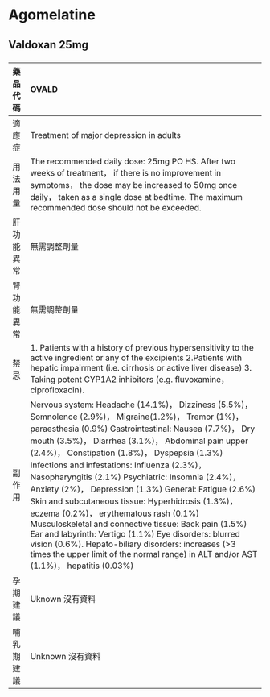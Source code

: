 # Agomelatine

## Valdoxan 25mg

##### 

| 藥品代碼   | OVALD                                                                                                                                                                                                                                                                                                                                                                                                                                                                                                                                                                                                                                                                                                                                                                                                 |
|:-----------|:------------------------------------------------------------------------------------------------------------------------------------------------------------------------------------------------------------------------------------------------------------------------------------------------------------------------------------------------------------------------------------------------------------------------------------------------------------------------------------------------------------------------------------------------------------------------------------------------------------------------------------------------------------------------------------------------------------------------------------------------------------------------------------------------------|
| 適應症     | Treatment of major depression in adults                                                                                                                                                                                                                                                                                                                                                                                                                                                                                                                                                                                                                                                                                                                                                               |
| 用法用量   | The recommended daily dose: 25mg PO HS. After two weeks of treatment， if there is no improvement in symptoms， the dose may be increased to 50mg once daily， taken as a single dose at bedtime. The maximum recommended dose should not be exceeded.                                                                                                                                                                                                                                                                                                                                                                                                                                                                                                                                                |
| 肝功能異常 | 無需調整劑量                                                                                                                                                                                                                                                                                                                                                                                                                                                                                                                                                                                                                                                                                                                                                                                          |
| 腎功能異常 | 無需調整劑量                                                                                                                                                                                                                                                                                                                                                                                                                                                                                                                                                                                                                                                                                                                                                                                          |
| 禁忌       | 1. Patients with a history of previous hypersensitivity to the active ingredient or any of the excipients 2.Patients with hepatic impairment (i.e. cirrhosis or active liver disease) 3. Taking potent CYP1A2 inhibitors (e.g. fluvoxamine， ciprofloxacin).                                                                                                                                                                                                                                                                                                                                                                                                                                                                                                                                          |
| 副作用     | Nervous system: Headache (14.1%)， Dizziness (5.5%)， Somnolence (2.9%)， Migraine(1.2%)， Tremor (1%)， paraesthesia (0.9%) Gastrointestinal: Nausea (7.7%)， Dry mouth (3.5%)， Diarrhea (3.1%)， Abdominal pain upper (2.4%)， Constipation (1.8%)， Dyspepsia (1.3%) Infections and infestations: Influenza (2.3%)， Nasopharyngitis (2.1%) Psychiatric: Insomnia (2.4%)， Anxiety (2%)， Depression (1.3%) General: Fatigue (2.6%) Skin and subcutaneous tissue: Hyperhidrosis (1.3%)， eczema (0.2%)， erythematous rash (0.1%) Musculoskeletal and connective tissue: Back pain (1.5%) Ear and labyrinth: Vertigo (1.1%) Eye disorders: blurred vision (0.6%). Hepato-biliary disorders: increases (>3 times the upper limit of the normal range) in ALT and/or AST (1.1%)， hepatitis (0.03%) |
| 孕期建議   | Uknown 沒有資料                                                                                                                                                                                                                                                                                                                                                                                                                                                                                                                                                                                                                                                                                                                                                                                       |
| 哺乳期建議 | Unknown 沒有資料                                                                                                                                                                                                                                                                                                                                                                                                                                                                                                                                                                                                                                                                                                                                                                                      |

